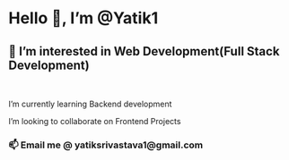 <h1>Hello 👋, I’m @Yatik1 </h1>
<h2>👀 I’m interested in Web Development(Full Stack Development)  </h2> <br >
   <p>I’m currently learning Backend development </p>
I’m looking to collaborate on Frontend Projects
<h3>📫 Email me @ yatiksrivastava1@gmail.com  </h3>

<!---
Yatik1/Yatik1 is a ✨ special ✨ repository because its `README.md` (this file) appears on your GitHub profile.
You can click the Preview link to take a look at your changes.
--->
